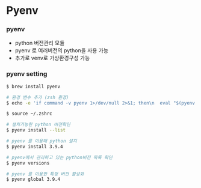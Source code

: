 # Pyenv

### pyenv

- python 버전관리 모듈
- pyenv 로 여러버전의 python을 사용 가능
- 추가로 venv로 가상환경구성 가능

### pyenv setting

```zsh
$ brew install pyenv
```

```zsh
# 환경 변수 추가 (zsh 환경)
$ echo -e 'if command -v pyenv 1>/dev/null 2>&1; then\n  eval "$(pyenv init -)"\nfi' >> ~/.zshrc

$ source ~/.zshrc
```

```zsh
# 설치가능한 python 버전확인
$ pyenv install --list

# pyenv 를 이용해 python 설치
$ pyenv install 3.9.4

# pyenv에서 관리하고 있는 python버전 목록 확인
$ pyenv versions

# pyenv 를 이용한 특정 버전 활성화
$ pyenv global 3.9.4
```
